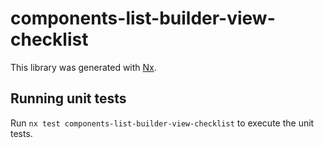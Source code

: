 # components-list-builder-view-checklist

This library was generated with [Nx](https://nx.dev).

## Running unit tests

Run `nx test components-list-builder-view-checklist` to execute the unit tests.
